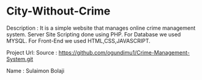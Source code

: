 # City-Without-Crime


Description :
  It is a simple website that manages online crime management system.
  Server Site Scripting done using PHP.
  For Database we used MYSQL.
  For Front-End we used HTML,CSS,JAVASCRIPT.
  
  
Project Url:
  Source : https://github.com/ogundimu1/Crime-Management-System.git
  
  
Name : Sulaimon Bolaji
